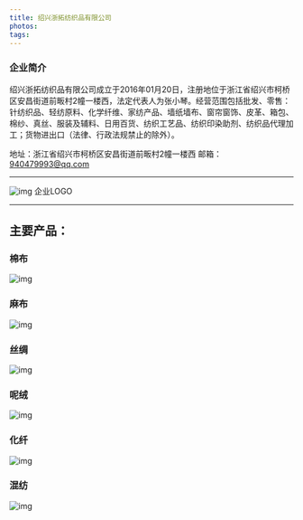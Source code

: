 ```yaml
---
title: 绍兴浙拓纺织品有限公司
photos: 
tags:
---
```


### 企业简介
绍兴浙拓纺织品有限公司成立于2016年01月20日，注册地位于浙江省绍兴市柯桥区安昌街道前畈村2幢一楼西，法定代表人为张小琴。经营范围包括批发、零售：针纺织品、轻纺原料、化学纤维、家纺产品、墙纸墙布、窗帘窗饰、皮革、箱包、棉纱、真丝、服装及辅料、日用百货、纺织工艺品、纺织印染助剂、纺织品代理加工；货物进出口（法律、行政法规禁止的除外）。

地址：浙江省绍兴市柯桥区安昌街道前畈村2幢一楼西
邮箱：940479993@qq.com

---
![img](https://i.loli.net/2020/08/15/jnkRHh1ADcuNWgw.jpg)
                         企业LOGO

---

## 主要产品：

### 棉布
![img](https://i.loli.net/2020/08/15/NmShFMETZt4wvQC.jpg)

### 麻布
![img](https://i.loli.net/2020/08/15/hYnH3Q2VbsTGczE.jpg)

### 丝绸
![img](https://i.loli.net/2020/08/15/NsvFjTEwoJdtlxI.jpg)

### 呢绒
![img](https://i.loli.net/2020/08/15/LSNe95YnydTHXER.jpg)

### 化纤
![img](https://i.loli.net/2020/08/15/UeqZOvx35lyKkwm.jpg)

### 混纺
![img](https://i.loli.net/2020/08/15/35VxKl8Frb6c7Wm.jpg)
